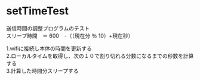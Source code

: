 # setTimeTest
送信時間の調整プログラムのテスト  
スリープ時間　＝ 600　-（（現在分 ％ 10）+現在秒）  

1.wifiに接続し本体の時間を更新する  
2.ローカルタイムを取得し、次の１０で割り切れる分数になるまでの秒数を計算する  
3.計算した時間分スリープする  
